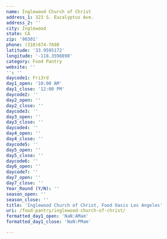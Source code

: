 ```yaml
---
name: Inglewood Church of Christ
address_1: 323 S. Eucalyptus Ave.
address_2: ''
city: Inglewood
state: CA
zip: '90301'
phone: (310)674-7690
latitude: '33.9595172'
longitude: '-118.3598898'
category: Food Pantry
website: ''
'': ''
daycode1: Fri3rd
day1_open: '10:00 AM'
day1_close: '12:00 PM'
daycode2: ''
day2_open: ''
day2_close: ''
daycode3: ''
day3_open: ''
day3_close: ''
daycode4: ''
day4_open: ''
day4_close: ''
daycode5: ''
day5_open: ''
day5_close: ''
daycode6: ''
day6_open: ''
daycode7: ''
day7_open: ''
day7_close: ''
Year_Round (Y/N): ''
season_open: ''
season_close: ''
title: 'Inglewood Church of Christ, Food Oasis Los Angeles'
uri: /food-pantry/inglewood-church-of-christ/
formatted_day1_open: 'NaN:AMam'
formatted_day1_close: 'NaN:PMam'

---
```

